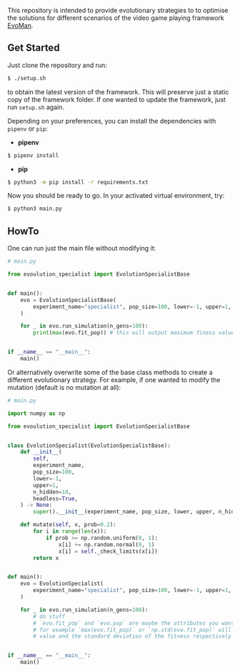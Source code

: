 This repository is intended to provide evolutionary strategies to to optimise the solutions for different scenarios of the video game playing framework [EvoMan](https://github.com/karinemiras/evoman_framework). 

## Get Started
Just clone the repository and run: 
```bash
$ ./setup.sh
```
to obtain the latest version of the framework. This will preserve just a static copy of the framework folder. If one wanted to update the framework, just run `setup.sh` again. 


Depending on your preferences, you can install the dependencies with `pipenv` or `pip`:
- **pipenv**
```bash
$ pipenv install
```
- **pip**
```bash
$ python3 -m pip install -r requirements.txt
```

Now you should be ready to go. In your activated virtual environment, try:
```bash
$ python3 main.py
```

## HowTo

One can run just the main file without modifying it:
```python
# main.py

from evoulution_specialist import EvolutionSpecialistBase


def main():
    evo = EvolutionSpecialistBase(
        experiment_name="specialist", pop_size=100, lower=-1, upper=1, n_hidden=10
    )

    for _ in evo.run_simulation(n_gens=100):
        print(max(evo.fit_pop)) # this will output maximum finess value of each generation


if __name__ == "__main__":
    main()
```

Or alternatively overwrite some of the base class methods to create a different evolutionary strategy. For example, if one wanted to modify the mutation (default is no mutation at all):
```python
# main.py

import numpy as np

from evoulution_specialist import EvolutionSpecialistBase


class EvolutionSpecialist(EvolutionSpecialistBase):
    def __init__(
        self,
        experiment_name,
        pop_size=100,
        lower=-1,
        upper=1,
        n_hidden=10,
        headless=True,
    ) -> None:
        super().__init__(experiment_name, pop_size, lower, upper, n_hidden, headless)

    def mutate(self, x, prob=0.2):
        for i in range(len(x)):
            if prob >= np.random.uniform(0, 1):
                x[i] += np.random.normal(0, 1)
                x[i] = self._check_limits(x[i])
        return x


def main():
    evo = EvolutionSpecialist(
        experiment_name="specialist", pop_size=100, lower=-1, upper=1, n_hidden=10
    )

    for _ in evo.run_simulation(n_gens=100):
        # do stuff 
        # `evo.fit_pop` and `evo.pop` are maybe the attributes you want to do stuff with
        # for example `max(evo.fit_pop)` or `np.std(evo.fit_pop)` will output the maximum 
        # value and the standard deviation of the fitness respectively


if __name__ == "__main__":
    main()

```
